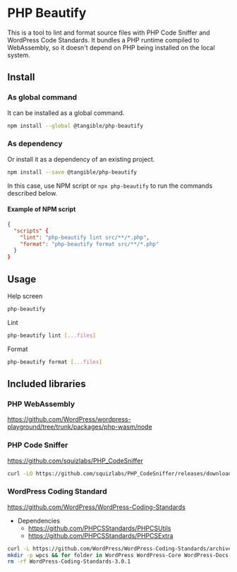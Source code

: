 # PHP Beautify

This is a tool to lint and format source files with PHP Code Sniffer and WordPress Code Standards. It bundles a PHP runtime compiled to WebAssembly, so it doesn't depend on PHP being installed on the local system.

## Install

### As global command

It can be installed as a global command.

```sh
npm install --global @tangible/php-beautify
```

### As dependency

Or install it as a dependency of an existing project.

```sh
npm install --save @tangible/php-beautify
```

In this case, use NPM script or `npx php-beautify` to run the commands described below.

#### Example of NPM script

```json
{
  "scripts" {
    "lint": "php-beautify lint src/**/*.php",
    "format": "php-beautify format src/**/*.php"
  }
}
```

## Usage

Help screen

```sh
php-beautify
```

Lint

```sh
php-beautify lint [...files]
```

Format

```sh
php-beautify format [...files]
```


## Included libraries

### PHP WebAssembly

https://github.com/WordPress/wordpress-playground/tree/trunk/packages/php-wasm/node

### PHP Code Sniffer

https://github.com/squizlabs/PHP_CodeSniffer

```sh
curl -LO https://github.com/squizlabs/PHP_CodeSniffer/releases/download/3.7.2/phpcbf.phar && curl -LO https://github.com/squizlabs/PHP_CodeSniffer/releases/download/3.7.2/phpcs.phar
```

### WordPress Coding Standard

https://github.com/WordPress/WordPress-Coding-Standards

- Dependencies
  - https://github.com/PHPCSStandards/PHPCSUtils
  - https://github.com/PHPCSStandards/PHPCSExtra

```sh
curl -L https://github.com/WordPress/WordPress-Coding-Standards/archive/refs/tags/3.0.1.tar.gz | tar zx
mkdir -p wpcs && for folder in WordPress WordPress-Core WordPress-Docs WordPress-Extra; do cp -r WordPress-Coding-Standards-3.0.1/"$folder" wpcs/"$folder"; done
rm -rf WordPress-Coding-Standards-3.0.1
```

